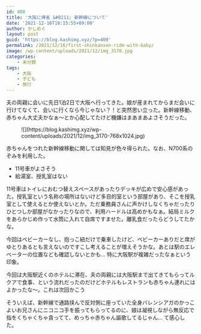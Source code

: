 ```yaml
---
id: 400
title: '大阪に帰省 &#8211; 新幹線について'
date: '2021-12-16T18:15:55+09:00'
author: かしめぐ
layout: post
guid: 'https://blog.kashimg.xyz/?p=400'
permalink: /2021/12/16/first-shinkansen-ride-with-baby/
image: /wp-content/uploads/2021/12/img_3170.jpg
categories:
    - 未分類
tags:
    - 大阪
    - 子ども
    - 旅行
---
```


夫の両親に会いに先日1泊2日で大阪へ行ってきた。娘が産まれてからまだ会いに行けてなくて、会いに行くなら今じゃない？！と突然思い立った。新幹線移動、赤ちゃん大丈夫かなぁ〜とか心配してたけど機嫌はまあまあよさそうだった。

<figure class="wp-block-image size-large">![](https://blog.kashimg.xyz/wp-content/uploads/2021/12/img_3170-768x1024.jpg)</figure>赤ちゃんをつれた新幹線移動に関しては知見が色々得られた。なお、N700系のぞみを利用した。

- 11号車がよさそう
- 給湯室、授乳室はない

11号車はトイレにおむつ替えスペースがあったりデッキが広めで安心感があった。授乳室という名称の場所はないけど多目的室という部屋があり、そこを授乳室として使えるとか使えないとか。ただ乗務員さんに声かけしなくちゃだったりひとつしか部屋がなかったりなので、利用ハードルは高めかもなぁ。結局ミルクをあらかじめ作って水筒に入れて自席ですませた。離乳食だったらどうしてたかな。

今回はベビーカーなし、抱っこ紐だけで乗車したけど、ベビーカーありだと席がゆとりあるとも言えないのですこし考えることが増えそうかな。あとは駅のエレベーターの位置なども確認しないとかも… 特に大阪駅が複雑だったなぁという印象。

今回は大阪駅近くのホテルに滞在、夫の両親には大阪駅まで出てきてもらってルクアで食事、という流れだったのだけどホテルもレストランも赤ちゃん連れにはよかったな〜。これは次回かこう

そういえば、新幹線で通路挟んで反対側に座っていた全身バレンシアガのかっこよいお兄さんにニコニコ手を振ってもらってるのに、娘は凝視しながら無反応で指をくちゃくちゃ貪ってて、めっちゃ赤ちゃん謳歌してるじゃん… て感心した。